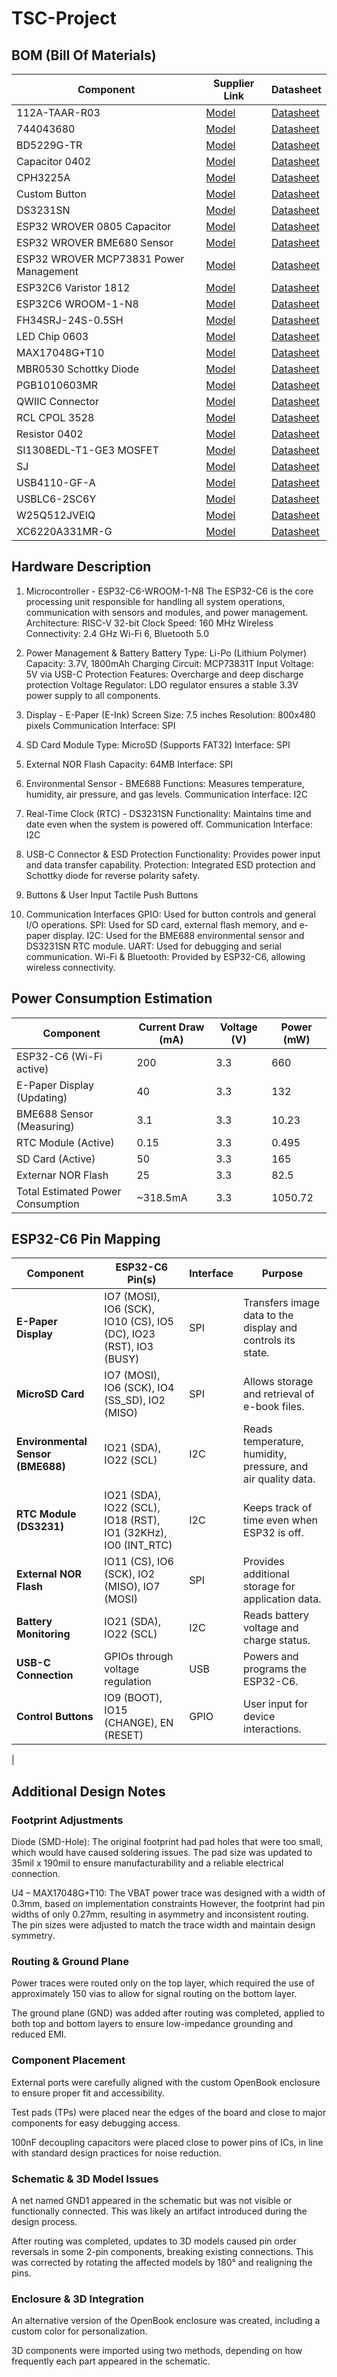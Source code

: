 # TSC-Project

## BOM (Bill Of Materials)

| Component  | Supplier Link | Datasheet |
|------------|---------------|-----------|
| 112A-TAAR-R03 | [Model](https://store.comet.srl.ro/Catalogue/Product/43497/) | [Datasheet](https://www.snapeda.com/parts/112A-TAAR-R03/Attend/datasheet/) |
| 744043680 | [Model](https://ro.mouser.com/ProductDetail/Wurth-Elektronik/744043680?qs=PGXP4M47uW6VkZq%252BkzjrHA%3D%3D) | [Datasheet](https://www.we-online.com/components/products/datasheet/744043680.pdf) |
| BD5229G-TR | [Model](https://componentsearchengine.com/part-view/BD5229G-TR/ROHM%20Semiconductor) | [Datasheet](https://fscdn.rohm.com/en/products/databook/datasheet/ic/power/voltage_detector/bd52xxg-e.pdf) |
| Capacitor 0402 | [Model](https://ro.mouser.com/c/passive-components/capacitors/ceramic-capacitors/?q=CC0402&srsltid=AfmBOoogjqwwed3xvp6V5-bfVkRuawirfMcnAC47L-UQdC3mnXJk097M) | [Datasheet](https://componentsearchengine.com/Datasheets/2/CC0402MRX5R5BB106.pdf) |
| CPH3225A | [Model](https://www.snapeda.com/parts/CPH3225A/Seiko+Instruments/view-part/?ref=snap) | [Datasheet](https://www.snapeda.com/parts/CPH3225A/Seiko%20Instruments/datasheet/) |
| Custom Button | [Model](https://industry.panasonic.com/global/en/products/control/switch/light-touch/number/evqpuj02k) | [Datasheet](https://industry.panasonic.com/global/en/downloads?tab=catalog&small_g_cd=203&part_no=EVQPUJ02K) |
| DS3231SN | [Model](https://www.snapeda.com/parts/DS3231SN%23/Analog+Devices/view-part/?ref=eda) | [Datasheet](https://www.snapeda.com/parts/DS3231SN%23/Analog%20Devices/datasheet/) |
| ESP32 WROVER 0805 Capacitor | [Model]() | [Datasheet]() |
| ESP32 WROVER BME680 Sensor | [Model](https://www.snapeda.com/parts/BME680/Bosch/view-part/?welcome=home) | [Datasheet](https://www.bosch-sensortec.com/media/boschsensortec/downloads/datasheets/bst-bme680-ds001.pdf) |
| ESP32 WROVER MCP73831 Power Management | [Model](https://www.snapeda.com/parts/BME680/Bosch/view-part/?welcome=home) | [Datasheet](https://www.snapeda.com/parts/MCP73831T-2ACI/OT/Microchip/datasheet/) |
| ESP32C6 Varistor 1812 | [Model]() | [Datasheet]() |
| ESP32C6 WROOM-1-N8| [Model](https://www.snapeda.com/parts/ESP32-C6-WROOM-1-N8/Espressif+Systems/view-part/?ref=eda) | [Datasheet](https://www.snapeda.com/parts/ESP32-C6-WROOM-1-N8/Espressif%20Systems/datasheet/) |
| FH34SRJ-24S-0.5SH | [Model](https://ro.mouser.com/ProductDetail/Hirose-Connector/FH34SRJ-24S-0.5SH99?qs=vcbW%252B4%252BSTIpKBl5ap9J8Fw%3D%3D) | [Datasheet](https://www.snapeda.com/parts/FH34SRJ-24S-0.5SH(99)/Hirose%20Connector/datasheet/) |
| LED Chip 0603 | [Model](https://www.snapeda.com/parts/KP-1608SURCK/Kingbright/view-part/?ref=search&t=LED%200603) | [Datasheet](https://www.snapeda.com/parts/KP-1608SURCK/Kingbright/datasheet/) |
| MAX17048G+T10 | [Model](https://www.snapeda.com/parts/MAX17048G+T10/Analog+Devices/view-part/?ref=eda) | [Datasheet](https://www.snapeda.com/parts/MAX17048G+T10/Analog%20Devices/datasheet/) |
| MBR0530 Schottky Diode | [Model](https://www.snapeda.com/parts/MBR0530/Onsemi/view-part/?ref=snap) | [Datasheet](https://www.snapeda.com/parts/MBR0530/ON%20Semiconductor/datasheet/) |
| PGB1010603MR | [Model](https://www.snapeda.com/parts/PGB1010603MR/Littelfuse/view-part/?ref=eda) | [Datasheet](https://www.snapeda.com/parts/PGB1010603MR/Littelfuse%20Inc./datasheet/) |
| QWIIC Connector | [Model](https://www.snapeda.com/parts/PRT-14417/SparkFun/view-part/) | [Datasheet](https://www.snapeda.com/parts/PRT-14417/SparkFun%20Electronics/datasheet/) |
| RCL CPOL 3528 | [Model](https://www.snapeda.com/parts/CPH3225A/Seiko+Instruments/view-part/?ref=eda) | [Datasheet](https://s3.amazonaws.com/snapeda/datasheet/TAJB475K025RNJ_AVX.pdf) |
| Resistor 0402 | [Model](https://grabcad.com/library/resistor-0402-1) | [Datasheet](https://www.yageo.com/upload/media/product/products/datasheet/rchip/PYu-RC_Group_51_RoHS_L_12.pdf) |
| SI1308EDL-T1-GE3 MOSFET | [Model](https://www.snapeda.com/parts/SI1308EDL-T1-GE3/Vishay+Siliconix/view-part/?welcome=home&ref=eda) | [Datasheet](https://www.snapeda.com/parts/SI1308EDL-T1-GE3/Vishay%20Siliconix/datasheet/) |
| SJ | [Model](https://grabcad.com/library/solder-jumpers-1) | [Datasheet](https://github.com/TeodorStamatin/EBook_Reader/blob/main) |
| USB4110-GF-A | [Model](https://componentsearchengine.com/part-view/USB4110-GF-A/GCT%20(GLOBAL%20CONNECTOR%20TECHNOLOGY)) | [Datasheet](https://gct.co/files/drawings/usb4110.pdf) |
| USBLC6-2SC6Y | [Model](https://www.snapeda.com/parts/USBLC6-2SC6Y/STMicroelectronics/view-part/?welcome=home&ref=eda) | [Datasheet](https://www.snapeda.com/parts/USBLC6-2SC6Y/STMicroelectronics/datasheet/) |
| W25Q512JVEIQ | [Model](https://www.snapeda.com/parts/W25Q512JVEIQ/Winbond+Electronics/view-part/?ref=eda) | [Datasheet](https://www.winbond.com/resource-files/W25Q512JV%20SPI%20RevB%2006252019%20KMS.pdf) |
| XC6220A331MR-G | [Model](https://componentsearchengine.com/part-view/XC6220A331MR-G/Torex) | [Datasheet](https://product.torexsemi.com/system/files/series/xc6220.pdf) |



## Hardware Description  

1. Microcontroller - ESP32-C6-WROOM-1-N8 The ESP32-C6 is the core processing unit responsible for handling all system operations, communication with sensors and modules, and power management.
Architecture: RISC-V 32-bit
Clock Speed: 160 MHz
Wireless Connectivity: 2.4 GHz Wi-Fi 6, Bluetooth 5.0 

2. Power Management & Battery Battery Type: Li-Po (Lithium Polymer)
Capacity: 3.7V, 1800mAh
Charging Circuit: MCP73831T
Input Voltage: 5V via USB-C
Protection Features: Overcharge and deep discharge protection
Voltage Regulator: LDO regulator ensures a stable 3.3V power supply to all components.

3. Display - E-Paper (E-Ink) Screen
Size: 7.5 inches
Resolution: 800x480 pixels
Communication Interface: SPI

4. SD Card Module
Type: MicroSD (Supports FAT32)
Interface: SPI

5. External NOR Flash
Capacity: 64MB
Interface: SPI

6. Environmental Sensor - BME688
Functions: Measures temperature, humidity, air pressure, and gas levels.
Communication Interface: I2C 

7. Real-Time Clock (RTC) - DS3231SN
Functionality: Maintains time and date even when the system is powered off.
Communication Interface: I2C 

8. USB-C Connector & ESD Protection
Functionality: Provides power input and data transfer capability.
Protection: Integrated ESD protection and Schottky diode for reverse polarity safety. 

9. Buttons & User Input
Tactile Push Buttons

10. Communication Interfaces
GPIO: Used for button controls and general I/O operations.
SPI: Used for SD card, external flash memory, and e-paper display.
I2C: Used for the BME688 environmental sensor and DS3231SN RTC module.
UART: Used for debugging and serial communication.
Wi-Fi & Bluetooth: Provided by ESP32-C6, allowing wireless connectivity.

## Power Consumption Estimation

| Component                | Current Draw (mA) | Voltage (V) | Power (mW) |
|--------------------------|------------------|-------------|------------|
| ESP32-C6 (Wi-Fi active)  |200               |3.3          |660
| E-Paper Display (Updating)               | 40               | 3.3         | 132        |
| BME688 Sensor (Measuring)| 3.1              | 3.3         | 10.23      |
| RTC Module (Active)      | 0.15             | 3.3         | 0.495      |
| SD Card (Active)         | 50               | 3.3         | 165        |
| Externar NOR Flash       | 25               | 3.3         | 82.5       |
| Total Estimated Power Consumption               | ~318.5mA         | 3.3         | 1050.72    |

## ESP32-C6 Pin Mapping  

| Component                | ESP32-C6 Pin(s) | Interface | Purpose |
|--------------------------|----------------|-----------|---------|
| **E-Paper Display**      | IO7 (MOSI), IO6 (SCK), IO10 (CS), IO5 (DC), IO23 (RST), IO3 (BUSY) | SPI | Transfers image data to the display and controls its state. |
| **MicroSD Card**         | IO7 (MOSI), IO6 (SCK), IO4 (SS_SD), IO2 (MISO) | SPI | Allows storage and retrieval of e-book files. |
| **Environmental Sensor (BME688)** | IO21 (SDA), IO22 (SCL) | I2C | Reads temperature, humidity, pressure, and air quality data. |
| **RTC Module (DS3231)**  | IO21 (SDA), IO22 (SCL), IO18 (RST), IO1 (32KHz), IO0 (INT_RTC) | I2C | Keeps track of time even when ESP32 is off. |
| **External NOR Flash**   | IO11 (CS), IO6 (SCK), IO2 (MISO), IO7 (MOSI) | SPI | Provides additional storage for application data. |
| **Battery Monitoring**   | IO21 (SDA), IO22 (SCL) | I2C | Reads battery voltage and charge status. |
| **USB-C Connection**     | GPIOs through voltage regulation | USB | Powers and programs the ESP32-C6. |
| **Control Buttons**      | IO9 (BOOT), IO15 (CHANGE), EN (RESET) | GPIO | User input for device interactions. |
|

## Additional Design Notes
### Footprint Adjustments
Diode (SMD-Hole): The original footprint had pad holes that were too small, which would have caused soldering issues.
The pad size was updated to 35mil x 190mil to ensure manufacturability and a reliable electrical connection.

U4 – MAX17048G+T10: The VBAT power trace was designed with a width of 0.3mm, based on implementation constraints
 However, the footprint had pin widths of only 0.27mm, resulting in asymmetry and inconsistent routing. The pin sizes
 were adjusted to match the trace width and maintain design symmetry.

### Routing & Ground Plane
Power traces were routed only on the top layer, which required the use of approximately 150 vias to allow for
signal routing on the bottom layer.

The ground plane (GND) was added after routing was completed, applied to both top and bottom layers to ensure
low-impedance grounding and reduced EMI.

### Component Placement
External ports were carefully aligned with the custom OpenBook enclosure to ensure proper fit and accessibility.

Test pads (TPs) were placed near the edges of the board and close to major components for easy debugging access.

100nF decoupling capacitors were placed close to power pins of ICs, in line with standard design practices for
noise reduction.

### Schematic & 3D Model Issues
A net named GND1 appeared in the schematic but was not visible or functionally connected. This was likely an
artifact introduced during the design process.

After routing was completed, updates to 3D models caused pin order reversals in some 2-pin components, breaking
existing connections. This was corrected by rotating the affected models by 180° and realigning the pins.

### Enclosure & 3D Integration
An alternative version of the OpenBook enclosure was created, including a custom color for personalization.

3D components were imported using two methods, depending on how frequently each part appeared in the schematic.
